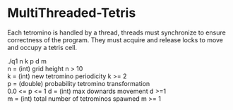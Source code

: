 # MultiThreaded-Tetris

Each tetromino is handled by a thread, threads must synchronize to ensure correctness of the program. 
They must acquire and release locks to move and occupy a tetris cell.

./q1 n k p d m </br>
n = (int) grid height     n > 10  </br>
k = (int) new tetromino periodicity     k >= 2</br>
p = (double) probability tetromino transformation </br>   0.0 <= p <= 1
d = (int) max downards movement       d >=1</br>
m = (int) total number of tetrominos spawned    m >= 1</br>
